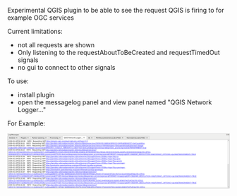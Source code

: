 Experimental QGIS plugin to be able to see the request QGIS is firing to for example OGC services

Current limitations:
- not all requests are shown
- Only listening to the requestAboutToBeCreated and requestTimedOut signals
- no gui to connect to other signals

To use:
- install plugin
- open the messagelog panel and view panel named "QGIS Network Logger..."

For Example:

![Example Log](/img/examplelog.png)